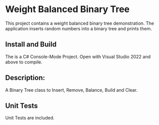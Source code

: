 # Weight Balanced Binary Tree

This project contains a weight balanced binary tree demonstration.   The application inserts random numbers into a binary tree and prints them.  

## Install and Build

The is a C# Console-Mode Project.  Open with  Visual Studio 2022 and above to compile. 

## Description:

  A Binary Tree class to Insert, Remove, Balance, Build and Clear.

## Unit Tests

  Unit Tests are included.
  
